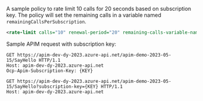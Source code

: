 A sample policy to rate limit 10 calls for 20 seconds based on subscription key. The policy will set the remaining calls in a variable named `remainingCallsPerSubscription`.

```xml 
<rate-limit calls="10" renewal-period="20" remaining-calls-variable-name="remainingCallsPerSubscription" />
```

Sample APIM request with subscription key:

```http
GET https://apim-dev-dy-2023.azure-api.net/apim-demo-2023-05-15/SayHello HTTP/1.1
Host: apim-dev-dy-2023.azure-api.net
Ocp-Apim-Subscription-Key: {KEY}
```

```http
GET https://apim-dev-dy-2023.azure-api.net/apim-demo-2023-05-15/SayHello?subscription-key={KEY} HTTP/1.1
Host: apim-dev-dy-2023.azure-api.net
```

